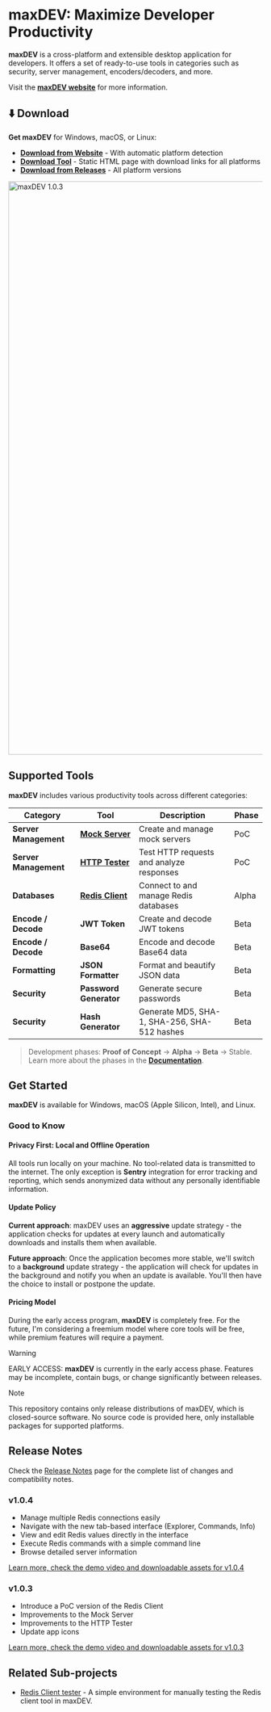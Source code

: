 # maxDEV: Maximize Developer Productivity

**maxDEV** is a cross-platform and extensible desktop application for developers. It offers a set of ready-to-use tools in categories such as security, server management, encoders/decoders, and more.

Visit the [**maxDEV website**](https://maxdevapp.com/) for more information.

## ⬇️ Download

**Get maxDEV** for Windows, macOS, or Linux:

- [**Download from Website**](https://maxdevapp.com/download/) - With automatic platform detection
- [**Download Tool**](https://kenanbek.github.io/maxDEV/download.html) - Static HTML page with download links for all platforms
- [**Download from Releases**](https://github.com/KenanBek/maxDEV/releases) - All platform versions

<img width="1136" alt="maxDEV 1.0.3" src="https://github.com/user-attachments/assets/06c746d9-66f7-4fd4-9267-8cfc2b1bc629" />

## Supported Tools

**maxDEV** includes various productivity tools across different categories:

| Category              | Tool                                                    | Description                                  | Phase |
| --------------------- | ------------------------------------------------------- | -------------------------------------------- | ----- |
| **Server Management** | [**Mock Server**](https://maxdevapp.com/mock-server/)   | Create and manage mock servers               | PoC   |
| **Server Management** | [**HTTP Tester**](https://maxdevapp.com/http-tester/)   | Test HTTP requests and analyze responses     | PoC   |
| **Databases**         | [**Redis Client**](https://maxdevapp.com/redis-client/) | Connect to and manage Redis databases        | Alpha |
| **Encode / Decode**   | **JWT Token**                                           | Create and decode JWT tokens                 | Beta  |
| **Encode / Decode**   | **Base64**                                              | Encode and decode Base64 data                | Beta  |
| **Formatting**        | **JSON Formatter**                                      | Format and beautify JSON data                | Beta  |
| **Security**          | **Password Generator**                                  | Generate secure passwords                    | Beta  |
| **Security**          | **Hash Generator**                                      | Generate MD5, SHA-1, SHA-256, SHA-512 hashes | Beta  |

> Development phases: **Proof of Concept** → **Alpha** → **Beta** → Stable. Learn more about the phases in the [**Documentation**](https://maxdevapp.com/devtools-lifecycle/).

## Get Started

**maxDEV** is available for Windows, macOS (Apple Silicon, Intel), and Linux.

### Good to Know

#### Privacy First: Local and Offline Operation

All tools run locally on your machine. No tool-related data is transmitted to the internet. The only exception is **Sentry** integration for error tracking and reporting, which sends anonymized data without any personally identifiable information.

#### Update Policy

**Current approach**: maxDEV uses an **aggressive** update strategy - the application checks for updates at every launch and automatically downloads and installs them when available.

**Future approach**: Once the application becomes more stable, we'll switch to a **background** update strategy - the application will check for updates in the background and notify you when an update is available. You'll then have the choice to install or postpone the update.

#### Pricing Model

During the early access program, **maxDEV** is completely free. For the future, I'm considering a freemium model where core tools will be free, while premium features will require a payment.

> [!WARNING]
> EARLY ACCESS: **maxDEV** is currently in the early access phase. Features may be incomplete, contain bugs, or change significantly between releases.

> [!NOTE]
> This repository contains only release distributions of maxDEV, which is closed-source software. No source code is provided here, only installable packages for supported platforms.

## Release Notes

Check the [Release Notes](https://maxdevapp.com/release-notes/) page for the complete list of changes and compatibility notes.

### v1.0.4

- Manage multiple Redis connections easily
- Navigate with the new tab-based interface (Explorer, Commands, Info)
- View and edit Redis values directly in the interface
- Execute Redis commands with a simple command line
- Browse detailed server information

[Learn more, check the demo video and downloadable assets for v1.0.4](https://maxdevapp.com/blog/maxdev-v1-0-4-beta-release/)

### v1.0.3

- Introduce a PoC version of the Redis Client
- Improvements to the Mock Server
- Improvements to the HTTP Tester
- Update app icons

[Learn more, check the demo video and downloadable assets for v1.0.3](https://maxdevapp.com/blog/maxdev-v1-0-3-beta-release/)

## Related Sub-projects

- [Redis Client tester](./redisclient/README.md) - A simple environment for manually testing the Redis client tool in maxDEV.
